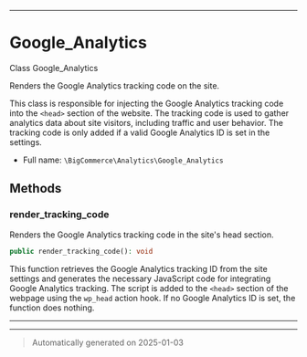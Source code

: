 ***

# Google_Analytics

Class Google_Analytics

Renders the Google Analytics tracking code on the site.

This class is responsible for injecting the Google Analytics tracking code into the
`<head>` section of the website. The tracking code is used to gather analytics
data about site visitors, including traffic and user behavior. The tracking code
is only added if a valid Google Analytics ID is set in the settings.

* Full name: `\BigCommerce\Analytics\Google_Analytics`




## Methods


### render_tracking_code

Renders the Google Analytics tracking code in the site's head section.

```php
public render_tracking_code(): void
```

This function retrieves the Google Analytics tracking ID from the site settings
and generates the necessary JavaScript code for integrating Google Analytics tracking.
The script is added to the `<head>` section of the webpage using the `wp_head` action hook.
If no Google Analytics ID is set, the function does nothing.










***


***
> Automatically generated on 2025-01-03
